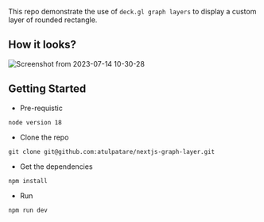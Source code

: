 This repo demonstrate the use of `deck.gl graph layers` to display a custom layer of rounded rectangle.

## How it looks?
![Screenshot from 2023-07-14 10-30-28](https://github.com/atulpatare/nextjs-graph-layer/assets/91194233/06c0e6ea-017a-44ce-9fab-bea5deb6ca4c)


## Getting Started

- Pre-requistic

```
node version 18
```

- Clone the repo

```
git clone git@github.com:atulpatare/nextjs-graph-layer.git
```

- Get the dependencies

```
npm install
```

- Run

```
npm run dev
```

